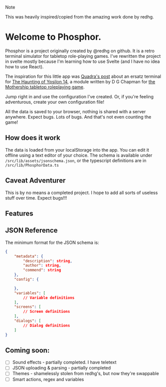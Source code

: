 > [!NOTE]
> This was heavily inspired/copied from the amazing work done by redhg.

# Welcome to Phosphor.

Phosphor is a project originally created by @redhg on github.
It is a retro terminal simulator for tabletop role-playing games. I've rewritten the project in
svelte mostly because I'm learning how to use Svelte (and I have no idea how to use React).

The inspiration for this little app was [Quadra's post](https://www.traaa.sh/the-ypsilon-14-terminal)
about an ersatz terminal for [The Haunting of Ypsilon 14](https://www.mothershiprpg.com/pamphlet-adventures/#The_Haunting_Of_Ypsilon_14), a module written by D G Chapman for [the Mothership tabletop roleplaying game](https://www.mothershiprpg.com/).

Jump right in and use the configuration I've created. Or, if you're feeling adventurous, create
your own configuration file!

All the data is saved to your browser, nothing is shared with a server anywhere.
Expect bugs. Lots of bugs. And that's not even counting the game!

## How does it work

The data is loaded from your localStorage into the app. You can edit it offline using a text editor of your choice. The schema is available under `/src/lib/assets/jsonschema.json`, or the typescript definitions are in `/src/lib/PhosphorData.ts`

## Caveat Adventurer

This is by no means a completed project. I hope to add all sorts of useless stuff over time. Expect bugs!!!

## Features

## JSON Reference

The minimum format for the JSON schema is:

```json
{
    "metadata": {
        "description": string,
        "author": string,
        "commend": string
    },
    "config": {

    },
    "variables": [
        // Variable definitions
    ],
    "screens": [
        // Screen definitions
    ],
    "dialogs": [
        // Dialog definitions
    ]
}
```

## Coming soon:

- [ ] Sound effects - partially completed. I have teletext
- [ ] JSON uploading & parsing - partially completed
- [ ] Themes - shamelessly stolen from redhg's, but now they're swappable
- [ ] Smart actions, regex and variables
